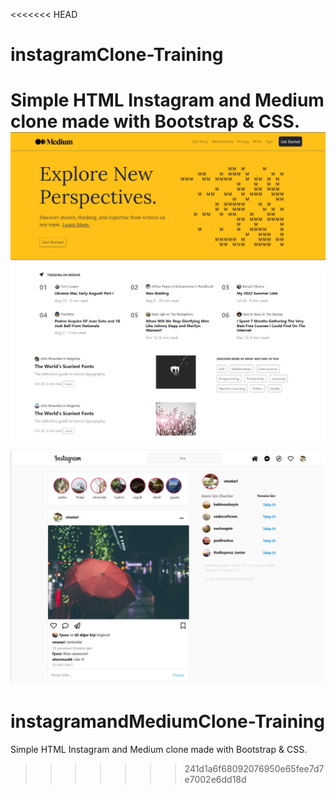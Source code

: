 <<<<<<< HEAD
# instagramClone-Training
Simple HTML Instagram and Medium clone made with Bootstrap & CSS.
![](mediumClone/img/0001.jpg)
![](instagramClone/0001.jpg)
=======
# instagramandMediumClone-Training
Simple HTML Instagram and Medium clone made with Bootstrap & CSS.
>>>>>>> 241d1a6f68092076950e65fee7d7e7002e6dd18d

